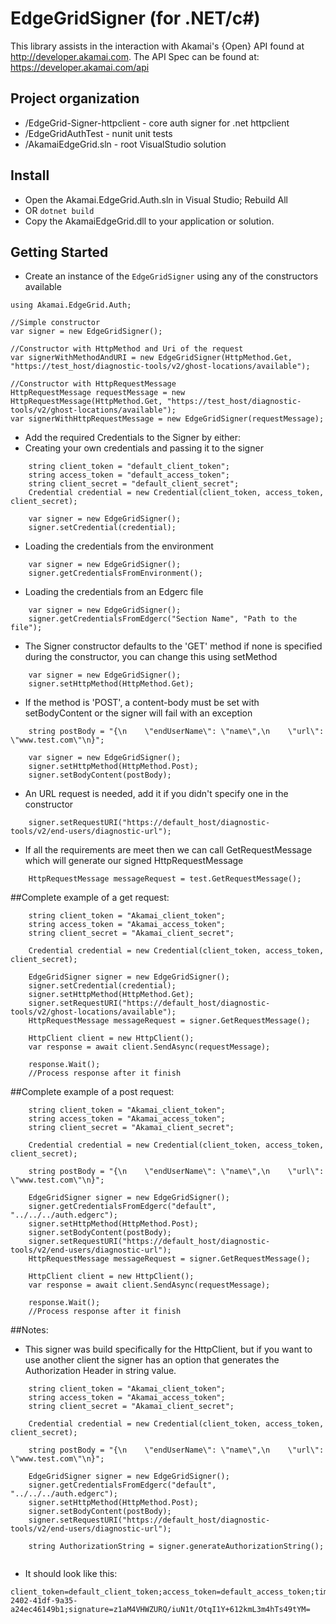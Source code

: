 # EdgeGridSigner (for .NET/c#)

This library assists in the interaction with Akamai's {Open} API found at http://developer.akamai.com. 
The API Spec can be found at: https://developer.akamai.com/api

## Project organization
* /EdgeGrid-Signer-httpclient - core auth signer for .net httpclient
* /EdgeGridAuthTest - nunit unit tests
* /AkamaiEdgeGrid.sln - root VisualStudio solution

## Install
* Open the Akamai.EdgeGrid.Auth.sln in Visual Studio; Rebuild All
* OR `dotnet build`
* Copy the AkamaiEdgeGrid.dll to your application or solution. 

## Getting Started
* Create an instance of the `EdgeGridSigner` using any of the constructors available

```
using Akamai.EdgeGrid.Auth;

//Simple constructor
var signer = new EdgeGridSigner();

//Constructor with HttpMethod and Uri of the request
var signerWithMethodAndURI = new EdgeGridSigner(HttpMethod.Get, "https://test_host/diagnostic-tools/v2/ghost-locations/available");

//Constructor with HttpRequestMessage
HttpRequestMessage requestMessage = new HttpRequestMessage(HttpMethod.Get, "https://test_host/diagnostic-tools/v2/ghost-locations/available");
var signerWithHttpRequestMessage = new EdgeGridSigner(requestMessage);
```

* Add the required Credentials to the Signer by either: 
* Creating your own credentials and passing it to the signer
```
    string client_token = "default_client_token";
    string access_token = "default_access_token";
    string client_secret = "default_client_secret";
    Credential credential = new Credential(client_token, access_token, client_secret);

    var signer = new EdgeGridSigner();
    signer.setCredential(credential);
```

* Loading the credentials from the environment
```
    var signer = new EdgeGridSigner();
    signer.getCredentialsFromEnvironment();
```

* Loading the credentials from an Edgerc file
```
    var signer = new EdgeGridSigner();
    signer.getCredentialsFromEdgerc("Section Name", "Path to the file");
```

* The Signer constructor defaults to the 'GET' method if none is specified during the constructor, you can change this using setMethod
```
    var signer = new EdgeGridSigner();
    signer.setHttpMethod(HttpMethod.Get);
```

* If the method is 'POST', a content-body must be set with setBodyContent or the signer will fail with an exception
```
    string postBody = "{\n    \"endUserName\": \"name\",\n    \"url\": \"www.test.com\"\n}";

    var signer = new EdgeGridSigner();
    signer.setHttpMethod(HttpMethod.Post);
    signer.setBodyContent(postBody);
```

* An URL request is needed, add it if you didn't specify one in the constructor 
```
    signer.setRequestURI("https://default_host/diagnostic-tools/v2/end-users/diagnostic-url");
```

* If all the requirements are meet then we can call GetRequestMessage which will generate our signed HttpRequestMessage
```
    HttpRequestMessage messageRequest = test.GetRequestMessage();
```

##Complete example of a get request:

```
    string client_token = "Akamai_client_token";
    string access_token = "Akamai_access_token";
    string client_secret = "Akamai_client_secret";

    Credential credential = new Credential(client_token, access_token, client_secret);

    EdgeGridSigner signer = new EdgeGridSigner();
    signer.setCredential(credential);
    signer.setHttpMethod(HttpMethod.Get);
    signer.setRequestURI("https://default_host/diagnostic-tools/v2/ghost-locations/available");
    HttpRequestMessage messageRequest = signer.GetRequestMessage();

    HttpClient client = new HttpClient();
    var response = await client.SendAsync(requestMessage);

    response.Wait();
    //Process response after it finish

```

##Complete example of a post request:

```
    string client_token = "Akamai_client_token";
    string access_token = "Akamai_access_token";
    string client_secret = "Akamai_client_secret";

    Credential credential = new Credential(client_token, access_token, client_secret);

    string postBody = "{\n    \"endUserName\": \"name\",\n    \"url\": \"www.test.com\"\n}";

    EdgeGridSigner signer = new EdgeGridSigner();
    signer.getCredentialsFromEdgerc("default", "../../../auth.edgerc");
    signer.setHttpMethod(HttpMethod.Post);
    signer.setBodyContent(postBody);
    signer.setRequestURI("https://default_host/diagnostic-tools/v2/end-users/diagnostic-url");
    HttpRequestMessage messageRequest = signer.GetRequestMessage();
    
    HttpClient client = new HttpClient();
    var response = await client.SendAsync(requestMessage);

    response.Wait();
    //Process response after it finish
```

##Notes:

* This signer was build specifically for the HttpClient, but if you want to use another client the signer has an option that generates the Authorization Header in string value.
   
```
    string client_token = "Akamai_client_token";
    string access_token = "Akamai_access_token";
    string client_secret = "Akamai_client_secret";

    Credential credential = new Credential(client_token, access_token, client_secret);

    string postBody = "{\n    \"endUserName\": \"name\",\n    \"url\": \"www.test.com\"\n}";

    EdgeGridSigner signer = new EdgeGridSigner();
    signer.getCredentialsFromEdgerc("default", "../../../auth.edgerc");
    signer.setHttpMethod(HttpMethod.Post);
    signer.setBodyContent(postBody);
    signer.setRequestURI("https://default_host/diagnostic-tools/v2/end-users/diagnostic-url");

    string AuthorizationString = signer.generateAuthorizationString();
    
```

* It should look like this:
```
client_token=default_client_token;access_token=default_access_token;timestamp=20180416T20:52:22+0000;nonce=ad5b09f0-2402-41df-9a35-a24ec46149b1;signature=z1aM4VHWZURQ/iuN1t/OtqI1Y+612kmL3m4hTs49tYM=
```